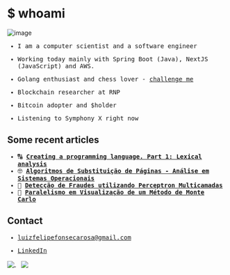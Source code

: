 # $ whoami

  ![image](https://github.com/user-attachments/assets/c335eda7-dfbf-4a27-a62a-6f0b81ed58b5)

<samp>
  
  - I am a computer scientist and a software engineer</a>

  - Working today mainly with Spring Boot (Java), NextJS (JavaScript) and AWS.

  - Golang enthusiast and chess lover - <a href="https://www.chess.com/member/felipalds" target="_blank">challenge me</a>

  - Blockchain researcher at RNP

  - Bitcoin adopter and $holder

  - Listening to Symphony X right now

</samp>

## Some recent articles

<samp>

  
  - 🔠 <strong><a href="https://www.luizrosa.me/lexical-analysis/" target="_blank">Creating a programming language. Part 1: Lexical analysis</a></strong>
  - 🤓 <strong><a href="https://www.overleaf.com/read/wbcghtpmsbcg#d909bd" target="_blank">Algoritmos de Substituição de Páginas - Análise em Sistemas Operacionais</a></strong>
  - 🤖 <strong><a href="https://www.overleaf.com/read/vypgwmnpzmgn#06066c" target="_blank">Detecção de Fraudes utilizando Perceptron Multicamadas</a></strong>
  - 🥒 <strong><a href="https://www.overleaf.com/read/bmrhcdpghmwc#ff5777" target="_blank">Paralelismo em Visualização de um Método de Monte Carlo</a></strong>
  
  
</samp>

## Contact

<samp>
  
  - <a href="mailto:luizfelipefonsecarosa@gmail.com">luizfelipefonsecarosa@gmail.com</a>
  
  - <a href="https://www.linkedin.com/in/felipalds/">LinkedIn</a>

</samp>


  <a href="https://github.com/Felipalds">
    <img align="center" src="https://github-readme-stats.vercel.app/api?username=Felipalds&show_icons=true&theme=github_dark" />
  </a>
  &nbsp;&nbsp;
  <a href="https://github.com/Felipalds/github-readme-stats">
    <img align="center" src="https://github-readme-stats.vercel.app/api/top-langs/?username=Felipalds&layout=compact&theme=github_dark" />
  </a>


